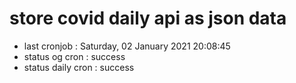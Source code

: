 # store covid daily api as json data

- last cronjob : Saturday, 02 January 2021 20:08:45
- status og cron : success
- status daily cron : success
      
      